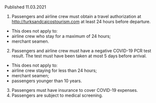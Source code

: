 Published 11.03.2021
1. Passengers and airline crew must obtain a travel authorization at <a href="http://turksandcaicostourism.com">http://turksandcaicostourism.com</a> at least 24 hours before departure.
- This does not apply to:
- airline crew who stay for a maximum of 24 hours;
- merchant seamen.
2. Passengers and airline crew must have a negative COVID-19 PCR test result. The test must have been taken at most 5 days before arrival.
- This does not apply to:
- airline crew staying for less than 24 hours;
- merchant seamen;
- passengers younger than 10 years.
3. Passengers must have insurance to cover COVID-19 expenses.
4. Passengers are subject to medical screening.


